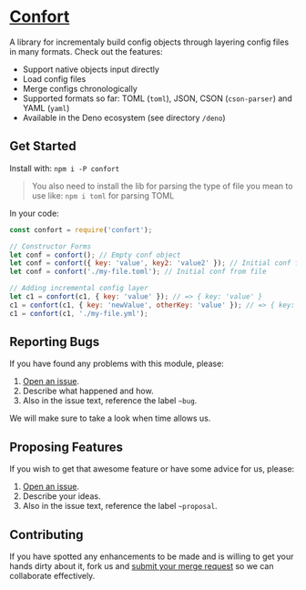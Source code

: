 # [Confort](https://gitlab.com/GCSBOSS/confort)

A library for incrementaly build config objects through layering config files in many formats.
Check out the features:

- Support native objects input directly
- Load config files
- Merge configs chronologically
- Supported formats so far: TOML (`toml`), JSON, CSON (`cson-parser`) and YAML (`yaml`)
- Available in the Deno ecosystem (see directory `/deno`)

## Get Started

Install with: `npm i -P confort`

> You also need to install the lib for parsing the type of file you mean to use like: `npm i toml` for parsing TOML

In your code:

```js
const confort = require('confort');

// Constructor Forms
let conf = confort(); // Empty conf object
let conf = confort({ key: 'value', key2: 'value2' }); // Initial conf from objects
let conf = confort('./my-file.toml'); // Initial conf from file

// Adding incremental config layer
let c1 = confort(c1, { key: 'value' }); // => { key: 'value' }
c1 = confort(c1, { key: 'newValue', otherKey: 'value' }); // => { key: 'newValue', otherKey: 'value' }
c1 = confort(c1, './my-file.yml');
```

## Reporting Bugs
If you have found any problems with this module, please:

1. [Open an issue](https://gitlab.com/GCSBOSS/confort/issues/new).
2. Describe what happened and how.
3. Also in the issue text, reference the label `~bug`.

We will make sure to take a look when time allows us.

## Proposing Features
If you wish to get that awesome feature or have some advice for us, please:
1. [Open an issue](https://gitlab.com/GCSBOSS/confort/issues/new).
2. Describe your ideas.
3. Also in the issue text, reference the label `~proposal`.

## Contributing
If you have spotted any enhancements to be made and is willing to get your hands
dirty about it, fork us and
[submit your merge request](https://gitlab.com/GCSBOSS/confort/merge_requests/new)
so we can collaborate effectively.
